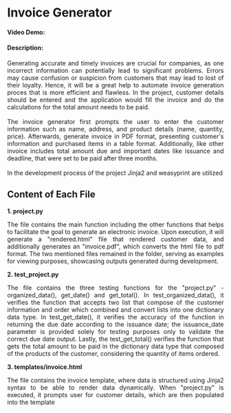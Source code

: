 # Invoice Generator

#### Video Demo: <URL HERE>

#### Description:
<div style='text-align: justify;'>
    Generating accurate and timely invoices are crucial for companies, as one incorrect information can potentially lead to significant problems. Errors may cause confusion or suspicion from customers that may lead to lost of their loyalty. Hence, it will be a great help to automate invoice generation proces that is more efficient and flawless. In the project, customer details should be entered and the application would fill the invoice and do the calculations for the total amount needs to be paid.
</div>
<br/>
<div style='text-align: justify;'>
    The invoice generator first prompts the user to enter the customer information such as name, address, and product details (name, quantity, price). Afterwards, generate invoice in PDF format, presenting customer's information and purchased items in a table format. Additionally, like other invoice includes total amount due and important dates like issuance and deadline, that were set to be paid after three months.
</div>
<br/>
<div style='text-align: justify;'>
    In the development process of the project Jinja2 and weasyprint are utilized 
</div>


<!--
problem in  generating invoice -> manual
proposed solution
tackle: jinja2 and weasyprint?
 -->
<!-- dagdag sa proj descp -->

## Content of Each File
**1. project.py**
    <div style='text-align: justify;'>
        The file contains the main function including the other functions that helps to facilitate the goal to generate an electronic invoice. Upon execution, it will generate a "rendered.html" file that rendered customer data, and additionally generates an "invoice.pdf", which converts the html file to pdf format. The two mentioned files remained in the folder, serving as examples for viewing purposes, showcasing outputs generated during development.
    </div>

**2. test_project.py**
    <div style='text-align: justify;'>
        The file contains the three testing functions for the "project.py" - organized_data(), get_date() and get_total(). In test_organized_data(), it verifies the function that accepts two list that compose of the customer information and order which combined and convert lists into one dictionary data type. In test_get_date(), it verifies the accuracy of the function in returning the due date according to the issuance date; the issuance_date parameter is provided solely for testing purposes only to validate the correct due date output. Lastly, the test_get_total() verifies the function that gets the total amount to be paid in the dictionary data type that composed of the products of the customer, considering the quantity of items ordered.
    </div>

**3. templates/invoice.html**
    <div style='text-align: justify;'>
        The file contains the invoice template, where data is structured using Jinja2 syntax to be able to render data dynamically. When "project.py" is executed, it prompts user for customer details, which are then populated into the template
    </div>
